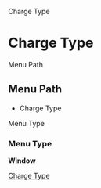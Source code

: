 
Charge Type
# Charge Type



Menu Path
## Menu Path



- Charge Type

Menu Type
### Menu Type

**Window**


[Charge Type](functional-guide/window/window-charge-type.md)